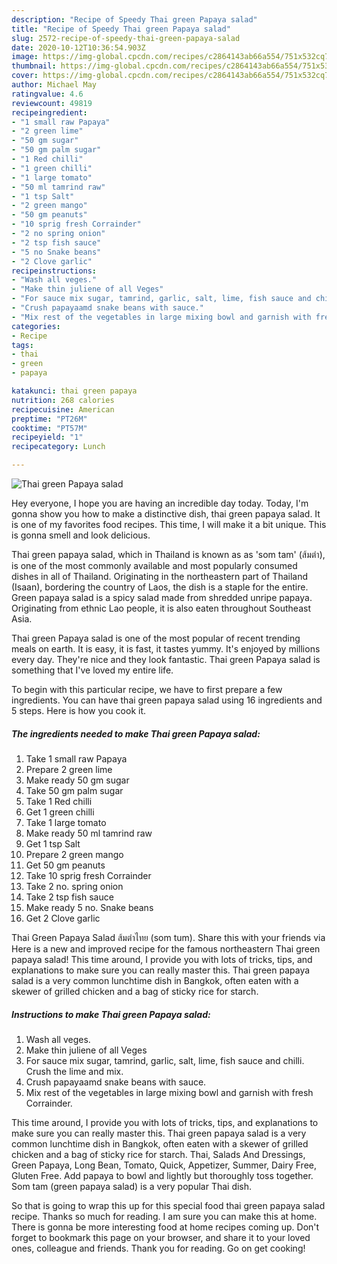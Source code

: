 ```yaml
---
description: "Recipe of Speedy Thai green Papaya salad"
title: "Recipe of Speedy Thai green Papaya salad"
slug: 2572-recipe-of-speedy-thai-green-papaya-salad
date: 2020-10-12T10:36:54.903Z
image: https://img-global.cpcdn.com/recipes/c2864143ab66a554/751x532cq70/thai-green-papaya-salad-recipe-main-photo.jpg
thumbnail: https://img-global.cpcdn.com/recipes/c2864143ab66a554/751x532cq70/thai-green-papaya-salad-recipe-main-photo.jpg
cover: https://img-global.cpcdn.com/recipes/c2864143ab66a554/751x532cq70/thai-green-papaya-salad-recipe-main-photo.jpg
author: Michael May
ratingvalue: 4.6
reviewcount: 49819
recipeingredient:
- "1 small raw Papaya"
- "2 green lime"
- "50 gm sugar"
- "50 gm palm sugar"
- "1 Red chilli"
- "1 green chilli"
- "1 large tomato"
- "50 ml tamrind raw"
- "1 tsp Salt"
- "2 green mango"
- "50 gm peanuts"
- "10 sprig fresh Corrainder"
- "2 no spring onion"
- "2 tsp fish sauce"
- "5 no Snake beans"
- "2 Clove garlic"
recipeinstructions:
- "Wash all veges."
- "Make thin juliene of all Veges"
- "For sauce mix sugar, tamrind, garlic, salt, lime, fish sauce and chilli. Crush the lime and mix."
- "Crush papayaamd snake beans with sauce."
- "Mix rest of the vegetables in large mixing bowl and garnish with fresh Corrainder."
categories:
- Recipe
tags:
- thai
- green
- papaya

katakunci: thai green papaya 
nutrition: 268 calories
recipecuisine: American
preptime: "PT26M"
cooktime: "PT57M"
recipeyield: "1"
recipecategory: Lunch

---
```



![Thai green Papaya salad](https://img-global.cpcdn.com/recipes/c2864143ab66a554/751x532cq70/thai-green-papaya-salad-recipe-main-photo.jpg)

Hey everyone, I hope you are having an incredible day today. Today, I'm gonna show you how to make a distinctive dish, thai green papaya salad. It is one of my favorites food recipes. This time, I will make it a bit unique. This is gonna smell and look delicious.

Thai green papaya salad, which in Thailand is known as as &#39;som tam&#39; (ส้มตำ), is one of the most commonly available and most popularly consumed dishes in all of Thailand. Originating in the northeastern part of Thailand (Isaan), bordering the country of Laos, the dish is a staple for the entire. Green papaya salad is a spicy salad made from shredded unripe papaya. Originating from ethnic Lao people, it is also eaten throughout Southeast Asia.

Thai green Papaya salad is one of the most popular of recent trending meals on earth. It is easy, it is fast, it tastes yummy. It's enjoyed by millions every day. They're nice and they look fantastic. Thai green Papaya salad is something that I've loved my entire life.


To begin with this particular recipe, we have to first prepare a few ingredients. You can have thai green papaya salad using 16 ingredients and 5 steps. Here is how you cook it.

<!--inarticleads1-->

##### The ingredients needed to make Thai green Papaya salad:

1. Take 1 small raw Papaya
1. Prepare 2 green lime
1. Make ready 50 gm sugar
1. Take 50 gm palm sugar
1. Take 1 Red chilli
1. Get 1 green chilli
1. Take 1 large tomato
1. Make ready 50 ml tamrind raw
1. Get 1 tsp Salt
1. Prepare 2 green mango
1. Get 50 gm peanuts
1. Take 10 sprig fresh Corrainder
1. Take 2 no. spring onion
1. Take 2 tsp fish sauce
1. Make ready 5 no. Snake beans
1. Get 2 Clove garlic


Thai Green Papaya Salad ส้มตำไทย (som tum). Share this with your friends via Here is a new and improved recipe for the famous northeastern Thai green papaya salad! This time around, I provide you with lots of tricks, tips, and explanations to make sure you can really master this. Thai green papaya salad is a very common lunchtime dish in Bangkok, often eaten with a skewer of grilled chicken and a bag of sticky rice for starch. 

<!--inarticleads2-->

##### Instructions to make Thai green Papaya salad:

1. Wash all veges.
1. Make thin juliene of all Veges
1. For sauce mix sugar, tamrind, garlic, salt, lime, fish sauce and chilli. Crush the lime and mix.
1. Crush papayaamd snake beans with sauce.
1. Mix rest of the vegetables in large mixing bowl and garnish with fresh Corrainder.


This time around, I provide you with lots of tricks, tips, and explanations to make sure you can really master this. Thai green papaya salad is a very common lunchtime dish in Bangkok, often eaten with a skewer of grilled chicken and a bag of sticky rice for starch. Thai, Salads And Dressings, Green Papaya, Long Bean, Tomato, Quick, Appetizer, Summer, Dairy Free, Gluten Free. Add papaya to bowl and lightly but thoroughly toss together. Som tam (green papaya salad) is a very popular Thai dish. 

So that is going to wrap this up for this special food thai green papaya salad recipe. Thanks so much for reading. I am sure you can make this at home. There is gonna be more interesting food at home recipes coming up. Don't forget to bookmark this page on your browser, and share it to your loved ones, colleague and friends. Thank you for reading. Go on get cooking!
